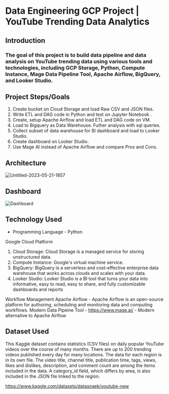 # Data Engineering GCP Project | YouTube Trending Data Analytics
 
## Introduction
### The goal of this project is to build data pipeline and data analysis on YouTube trending data using various tools and technologies, including GCP Storage, Python, Compute Instance, Mage Data Pipeline Tool, Apache Airflow, BigQuery, and Looker Studio.

## Project Steps/Goals
1. Create bucket on Cloud Storage and load Raw CSV and JSON files.
2. Write ETL and DAG code in Python and test on Jupyter Notebook .
3. Create, setup Apache Airflow and load ETL and DAG code on VM.
4. Load to Bigquery as Data Warehouse. Futher analysis with sql queries.
5. Collect subset of data warehouse for BI dashboard and load to Looker Studio.
6. Create dashboard on Looker Studio.
7. Use Mage AI instead of Apache Airflow and compare Pros and Cons.

## Architecture
![Untitled-2023-05-21-1857](https://github.com/evanchen1233/Data-Engineering-Pipeline-GCP-Project-Youtube-Trending-Data/assets/101177476/59bbfdba-de9b-4cf5-b4a8-8c45aebd17b4)

## Dashboard
![Dashboard](https://github.com/evanchen1233/Data-Engineering-Pipeline-GCP-Project-Youtube-Trending-Data/assets/101177476/dd7b527c-f410-4290-82ca-a9d92e9947bc)

## Technology Used

* Programming Language - Python

Google Cloud Platform
1. Cloud Storage: Cloud Storage is a managed service for storing unstructured data.
2. Compute Instance: Google's virtual machine service.
3. BigQuery: BigQuery is a serverless and cost-effective enterprise data warehouse that works across clouds and scales with your data.
4. Looker Studio: Looker Studio is a BI tool that turns your data into informative, easy to read, easy to share, and fully customizable dashboards and reports

Workflow Management
Apache Airflow - Apache Airflow is an open-source platform for authoring, scheduling and monitoring data and computing workflows.
Modern Data Pipeine Tool - https://www.mage.ai/ - Modern alternative to Apache Airflow 

## Dataset Used

This Kaggle dataset contains statistics (CSV files) on daily popular YouTube videos over the course of many months. There are up to 200 trending videos published every day for many locations. The data for each region is in its own file. The video title, channel title, publication time, tags, views, likes and dislikes, description, and comment count are among the items included in the data. A category_id field, which differs by area, is also included in the JSON file linked to the region.

https://www.kaggle.com/datasets/datasnaek/youtube-new
